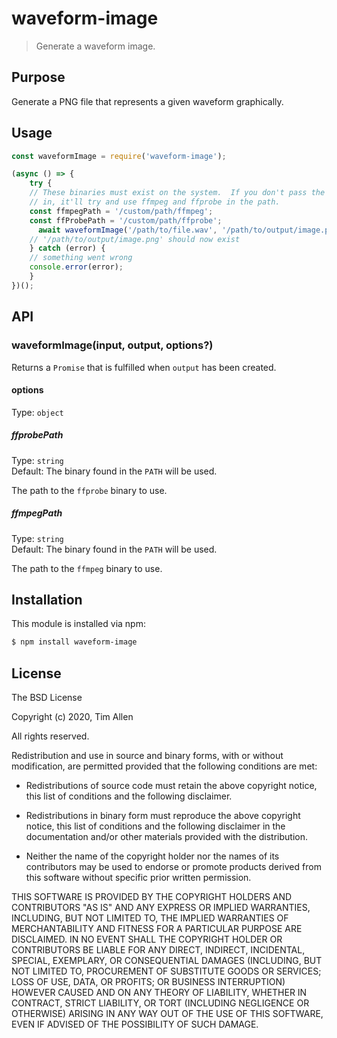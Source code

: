 # waveform-image

> Generate a waveform image.

## Purpose
Generate a PNG file that represents a given waveform graphically.

## Usage
```js
const waveformImage = require('waveform-image');

(async () => {
	try {
    // These binaries must exist on the system.  If you don't pass the paths
    // in, it'll try and use ffmpeg and ffprobe in the path.
    const ffmpegPath = '/custom/path/ffmpeg';
    const ffProbePath = '/custom/path/ffprobe';
      await waveformImage('/path/to/file.wav', '/path/to/output/image.png', { ffmpegPath, ffprobePath });
    // '/path/to/output/image.png' should now exist
	} catch (error) {
    // something went wrong
    console.error(error);
	}
})();
```


## API

### waveformImage(input, output, options?)

Returns a `Promise` that is fulfilled when `output` has been created.

#### options

Type: `object`

##### ffprobePath

Type: `string`\
Default: The binary found in the `PATH` will be used.

The path to the `ffprobe` binary to use.

##### ffmpegPath

Type: `string`\
Default: The binary found in the `PATH` will be used.

The path to the `ffmpeg` binary to use.

## Installation

This module is installed via npm:


``` bash
$ npm install waveform-image

```

## License

The BSD License

Copyright (c) 2020, Tim Allen

All rights reserved.

Redistribution and use in source and binary forms, with or without modification,
are permitted provided that the following conditions are met:

* Redistributions of source code must retain the above copyright notice, this
  list of conditions and the following disclaimer.

* Redistributions in binary form must reproduce the above copyright notice, this
  list of conditions and the following disclaimer in the documentation and/or
  other materials provided with the distribution.

* Neither the name of the copyright holder nor the names of its
  contributors may be used to endorse or promote products derived from
  this software without specific prior written permission.

THIS SOFTWARE IS PROVIDED BY THE COPYRIGHT HOLDERS AND CONTRIBUTORS "AS IS" AND
ANY EXPRESS OR IMPLIED WARRANTIES, INCLUDING, BUT NOT LIMITED TO, THE IMPLIED
WARRANTIES OF MERCHANTABILITY AND FITNESS FOR A PARTICULAR PURPOSE ARE
DISCLAIMED. IN NO EVENT SHALL THE COPYRIGHT HOLDER OR CONTRIBUTORS BE LIABLE FOR
ANY DIRECT, INDIRECT, INCIDENTAL, SPECIAL, EXEMPLARY, OR CONSEQUENTIAL DAMAGES
(INCLUDING, BUT NOT LIMITED TO, PROCUREMENT OF SUBSTITUTE GOODS OR SERVICES;
LOSS OF USE, DATA, OR PROFITS; OR BUSINESS INTERRUPTION) HOWEVER CAUSED AND ON
ANY THEORY OF LIABILITY, WHETHER IN CONTRACT, STRICT LIABILITY, OR TORT
(INCLUDING NEGLIGENCE OR OTHERWISE) ARISING IN ANY WAY OUT OF THE USE OF THIS
SOFTWARE, EVEN IF ADVISED OF THE POSSIBILITY OF SUCH DAMAGE.


